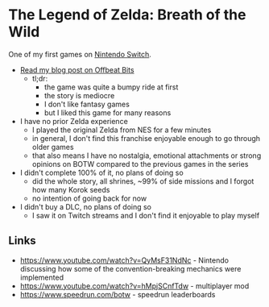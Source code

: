 # The Legend of Zelda: Breath of the Wild

One of my first games on [Nintendo Switch](../../video-game-consoles/nintendo-switch.md).

- [Read my blog post on Offbeat Bits](https://offbeatbits.com/4-months-in-hyrule-but-is-the-world-my-oyster/#i-dont-like-fantasy-games)
  - tl;dr:
    - the game was quite a bumpy ride at first
    - the story is mediocre
    - I don't like fantasy games
    - but I liked this game for many reasons
- I have no prior Zelda experience
  - I played the original Zelda from NES for a few minutes
  - in general, I don't find this franchise enjoyable enough to go through older games
  - that also means I have no nostalgia, emotional attachments or strong opinions on BOTW compared to the previous games in the series
- I didn't complete 100% of it, no plans of doing so
  - did the whole story, all shrines, ~99% of side missions and I forgot how many Korok seeds
  - no intention of going back for now
- I didn't buy a DLC, no plans of doing so
  - I saw it on Twitch streams and I don't find it enjoyable to play myself

## Links

- https://www.youtube.com/watch?v=QyMsF31NdNc - Nintendo discussing how some of the convention-breaking mechanics were implemented
- https://www.youtube.com/watch?v=hMpjSCnfTdw - multiplayer mod
- https://www.speedrun.com/botw - speedrun leaderboards
